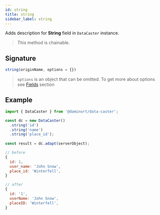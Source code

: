 ```yaml
---
id: string
title: string
sidebar_label: string
---
```


Adds description for **String** field in `DataCaster` instance.

> This method is chainable.

## Signature

```javascript
string(originName, options = {})
```

> `options` is an object that can be omitted. To get more about options see [Fields](basics#fields) section

## Example

```javascript
import { DataCaster } from '@daminort/data-caster';

const dc = new DataCaster()
  .string('id')
  .string('name')
  .string('place_id');
	
const result = dc.adapt(serverObject);
```

```javascript
// before
{
  id: 1,
  user_name: 'John Snow',
  place_id: 'Winterfell',
}

// after
{
  id: '1',
  userName: 'John Snow',
  placeID: 'Winterfell',
}
```
